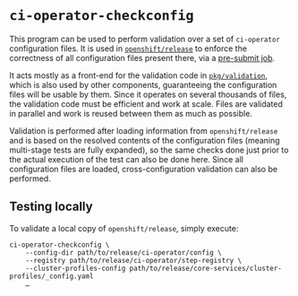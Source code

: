 `ci-operator-checkconfig`
=========================

This program can be used to perform validation over a set of `ci-operator`
configuration files.  It is used in [`openshift/release`][openshift_release] to
enforce the correctness of all configuration files present there, via a
[pre-submit job][presubmit_job].

It acts mostly as a front-end for the validation code in
[`pkg/validation`][pkg_validation], which is also used by other components,
guaranteeing the configuration files will be usable by them.  Since it operates
on several thousands of files, the validation code must be efficient and work at
scale.  Files are validated in parallel and work is reused between them as much
as possible.

Validation is performed after loading information from `openshift/release` and
is based on the resolved contents of the configuration files (meaning
multi-stage tests are fully expanded), so the same checks done just prior to the
actual execution of the test can also be done here.  Since all configuration
files are loaded, cross-configuration validation can also be performed.

Testing locally
---------------

To validate a local copy of `openshift/release`, simply execute:

```console
ci-operator-checkconfig \
    --config-dir path/to/release/ci-operator/config \
    --registry path/to/release/ci-operator/step-registry \
    --cluster-profiles-config path/to/release/core-services/cluster-profiles/_config.yaml 
    …
```

[openshift_release]: https://github.com/openshift/release.git
[pkg_validation]: https://github.com/openshift/ci-tools/tree/master/pkg/validation
[presubmit_job]: https://prow.ci.openshift.org/job-history/gs/test-platform-results/pr-logs/directory/pull-ci-openshift-release-master-ci-operator-config
